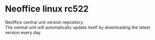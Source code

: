 # Neoffice linux rc522
Neoffice central unit version repository.<br>
The central unit will automatically update itself by downloading the latest version every day. 
